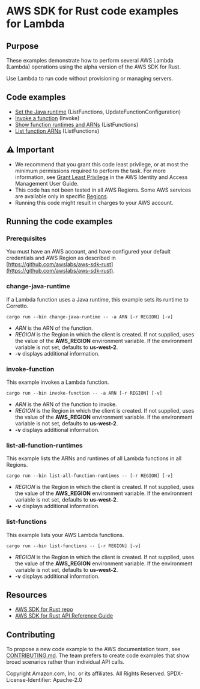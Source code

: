 # AWS SDK for Rust code examples for Lambda

## Purpose

These examples demonstrate how to perform several AWS Lambda (Lambda) operations using the alpha version of the AWS SDK for Rust.

Use Lambda to run code without provisioning or managing servers.

## Code examples

-   [Set the Java runtime](src/bin/change-java-runtime.rs) (ListFunctions, UpdateFunctionConfiguration)
-   [Invoke a function](src/bin/invoke-function.rs) (Invoke)
-   [Show function runtimes and ARNs](src/bin/list-all-function-runtimes.rs) (ListFunctions)
-   [List function ARNs](src/bin/list-functions.rs) (ListFunctions)

## ⚠ Important

-   We recommend that you grant this code least privilege,
    or at most the minimum permissions required to perform the task.
    For more information, see
    [Grant Least Privilege](https://docs.aws.amazon.com/IAM/latest/UserGuide/best-practices.html#grant-least-privilege)
    in the AWS Identity and Access Management User Guide.
-   This code has not been tested in all AWS Regions.
    Some AWS services are available only in specific
    [Regions](https://aws.amazon.com/about-aws/global-infrastructure/regional-product-services).
-   Running this code might result in charges to your AWS account.

## Running the code examples

### Prerequisites

You must have an AWS account, and have configured your default credentials and AWS Region as described in [https://github.com/awslabs/aws-sdk-rust](https://github.com/awslabs/aws-sdk-rust).

### change-java-runtime

If a Lambda function uses a Java runtime, this example sets its runtime to Corretto.

`cargo run --bin change-java-runtime -- -a ARN [-r REGION] [-v]`

-   _ARN_ is the ARN of the function.
-   _REGION_ is the Region in which the client is created.
    If not supplied, uses the value of the **AWS_REGION** environment variable.
    If the environment variable is not set, defaults to **us-west-2**.
-   **-v** displays additional information.

### invoke-function

This example invokes a Lambda function.

`cargo run --bin invoke-function -- -a ARN [-r REGION] [-v]`

-   _ARN_ is the ARN of the function to invoke.
-   _REGION_ is the Region in which the client is created.
    If not supplied, uses the value of the **AWS_REGION** environment variable.
    If the environment variable is not set, defaults to **us-west-2**.
-   **-v** displays additional information.

### list-all-function-runtimes

This example lists the ARNs and runtimes of all Lambda functions in all Regions.

`cargo run --bin list-all-function-runtimes -- [-r REGION] [-v]`

-   _REGION_ is the Region in which the client is created.
    If not supplied, uses the value of the **AWS_REGION** environment variable.
    If the environment variable is not set, defaults to **us-west-2**.
-   **-v** displays additional information.

### list-functions

This example lists your AWS Lambda functions.

`cargo run --bin list-functions -- [-r REGION] [-v]`

-   _REGION_ is the Region in which the client is created.
    If not supplied, uses the value of the **AWS_REGION** environment variable.
    If the environment variable is not set, defaults to **us-west-2**.
-   **-v** displays additional information.

## Resources

-   [AWS SDK for Rust repo](https://github.com/awslabs/aws-sdk-rust)
-   [AWS SDK for Rust API Reference Guide](https://awslabs.github.io/aws-sdk-rust/aws_sdk_config/index.html)

## Contributing

To propose a new code example to the AWS documentation team,
see [CONTRIBUTING.md](https://github.com/picante-io/aws-doc-sdk-examples/blob/master/CONTRIBUTING.md).
The team prefers to create code examples that show broad scenarios rather than individual API calls.

Copyright Amazon.com, Inc. or its affiliates. All Rights Reserved. SPDX-License-Identifier: Apache-2.0

